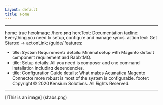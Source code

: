 ```yaml
---
Layout: default
title: Home
---
```


---
home: true
heroImage: /hero.png
heroText: Documentation
tagline: Everything you need to setup, configure and manage syncs.
actionText: Get Started →
actionLink: /guide/
features:
- title: System Requirements
  details: Minimal setup with Magento default component requirement and RabbitMQ.
- title: Setup
  details: All you need is composer and one command installation including dependencies.
- title: Configuration Guide
  details: What makes Acumatica Magento Connector more robust is most of the system is configurable.
footer: Copyright © 2020 Kensium Solutions. All Rights Reserved.
---
[!This is an image] (shabs.png)
